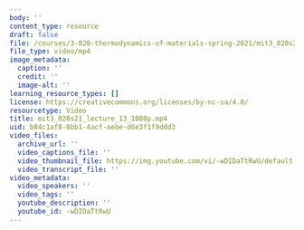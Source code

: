 ```yaml
---
body: ''
content_type: resource
draft: false
file: /courses/3-020-thermodynamics-of-materials-spring-2021/mit3_020s21_lecture_13_1080p_360p_16_9.mp4
file_type: video/mp4
image_metadata:
  caption: ''
  credit: ''
  image-alt: ''
learning_resource_types: []
license: https://creativecommons.org/licenses/by-nc-sa/4.0/
resourcetype: Video
title: mit3_020s21_lecture_13_1080p.mp4
uid: b84c1af8-8bb1-4acf-aebe-d6e3f1f9ddd3
video_files:
  archive_url: ''
  video_captions_file: ''
  video_thumbnail_file: https://img.youtube.com/vi/-wDIDaTtRwU/default.jpg
  video_transcript_file: ''
video_metadata:
  video_speakers: ''
  video_tags: ''
  youtube_description: ''
  youtube_id: -wDIDaTtRwU
---
```

